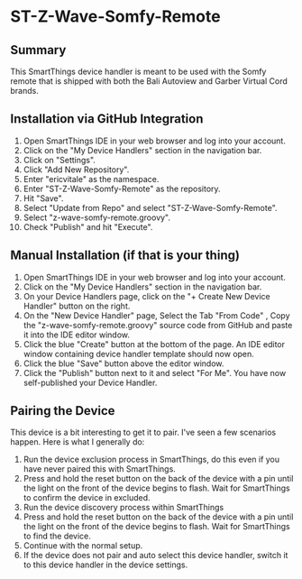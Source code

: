 # ST-Z-Wave-Somfy-Remote

## Summary
This SmartThings device handler is meant to be used with the Somfy remote that is shipped with both the Bali Autoview and Garber Virtual Cord brands.

## Installation via GitHub Integration
1. Open SmartThings IDE in your web browser and log into your account.
2. Click on the "My Device Handlers" section in the navigation bar.
3. Click on "Settings".
4. Click "Add New Repository".
5. Enter "ericvitale" as the namespace.
6. Enter "ST-Z-Wave-Somfy-Remote" as the repository.
7. Hit "Save".
8. Select "Update from Repo" and select "ST-Z-Wave-Somfy-Remote".
9. Select "z-wave-somfy-remote.groovy".
10. Check "Publish" and hit "Execute".

## Manual Installation (if that is your thing)
1. Open SmartThings IDE in your web browser and log into your account.
2. Click on the "My Device Handlers" section in the navigation bar.
3. On your Device Handlers page, click on the "+ Create New Device Handler" button on the right.
4. On the "New Device Handler" page, Select the Tab "From Code" , Copy the "z-wave-somfy-remote.groovy" source code from GitHub and paste it into the IDE editor window.
5. Click the blue "Create" button at the bottom of the page. An IDE editor window containing device handler template should now open.
6. Click the blue "Save" button above the editor window.
7. Click the "Publish" button next to it and select "For Me". You have now self-published your Device Handler.

## Pairing the Device
This device is a bit interesting to get it to pair. I've seen a few scenarios happen. Here is what I generally do:
1. Run the device exclusion process in SmartThings, do this even if you have never paired this with SmartThings.
2. Press and hold the reset button on the back of the device with a pin until the light on the front of the device begins to flash. Wait for SmartThings to confirm the device in excluded.
3. Run the device discovery process within SmartThings
4. Press and hold the reset button on the back of the device with a pin until the light on the front of the device begins to flash. Wait for SmartThings to find the device.
5. Continue with the normal setup.
6. If the device does not pair and auto select this device handler, switch it to this device handler in the device settings.
